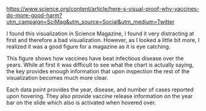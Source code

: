 https://www.science.org/content/article/here-s-visual-proof-why-vaccines-do-more-good-harm?utm_campaign=SciMag&utm_source=Social&utm_medium=Twitter

I found this visualization in Science Magazine, I found it very distracting at first and therefore a bad visualization. However, as I looked a little bit more, I realized it was a good figure for a magazine as it is eye catching. 

This figure shows how vaccines have beat infectious disease over the years. While at first it was difficult to see what the chart is actually saying, the key provides enough information that upon inspection the rest of the visualization becomes much more clear. 

Each data point provides the year, disease, and number of cases reported upon hovering. They also provide vaccine release information on the year bar on the slide which also is activated when hovered over.
